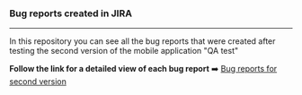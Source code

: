 ### **Bug reports created in JIRA**
___

In this repository you can see all the bug reports that were created after testing the second version of the mobile application "QA test"

**Follow the link for a detailed view of each bug report** ➡️
[Bug reports for second version](https://github.com/qasvitlana/BugReports_ForMobApp_V2/tree/main/BUG%20report%20app%20V2)
